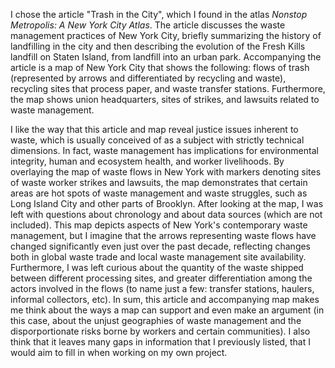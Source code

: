 I chose the article "Trash in the City", which I found in the atlas *Nonstop Metropolis: A New York City Atlas*. The article discusses the waste management practices of New York City, briefly summarizing the history of landfilling in the city and then describing the evolution of the Fresh Kills landfill on Staten Island, from landfill into an urban park. Accompanying the article is a map of New York City that shows the following: flows of trash (represented by arrows and differentiated by recycling and waste), recycling sites that process paper, and waste transfer stations. Furthermore, the map shows union headquarters, sites of strikes, and lawsuits related to waste management. 

I like the way that this article and map reveal justice issues inherent to waste, which is usually conceived of as a subject with strictly technical dimensions. In fact, waste management has implications for environmental integrity, human and ecosystem health, and worker livelihoods. By overlaying the map of waste flows in New York with markers denoting sites of waste worker strikes and lawsuits, the map demonstrates that certain areas are hot spots of waste management and waste struggles, such as Long Island City and other parts of Brooklyn. After looking at the map, I was left with questions about chronology and about data sources (which are not included). This map depicts aspects of New York's contemporary waste management, but I imagine that the arrows representing waste flows have changed significantly even just over the past decade, reflecting changes both in global waste trade and local waste management site availability. Furthermore, I was left curious about the quantity of the waste shipped between different processing sites, and greater differentiation among the actors involved in the flows (to name just a few: transfer stations, haulers, informal collectors, etc). In sum, this article and accompanying map makes me think about the ways a map can support and even make an argument (in this case, about the unjust geographies of waste management and the disporportionate risks borne by workers and certain communities). I also think that it leaves many gaps in information that I previously listed, that I would aim to fill in when working on my own project.
